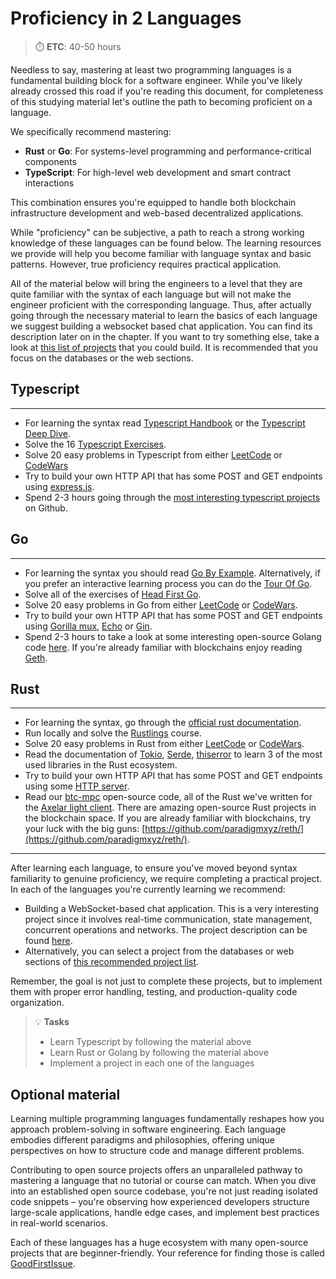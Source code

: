 # Proficiency in 2 Languages

> ⏱️ **ETC**: 40-50 hours

Needless to say, mastering at least two programming languages is a fundamental building block for a software engineer. While you've likely already crossed this road if you're reading this document, for completeness of this studying material let's outline the path to becoming proficient on a language.

We specifically recommend mastering:

* **Rust** or **Go**: For systems-level programming and performance-critical components
* **TypeScript**: For high-level web development and smart contract interactions

This combination ensures you're equipped to handle both blockchain infrastructure development and web-based decentralized applications.

While "proficiency" can be subjective, a path to reach a strong working knowledge of these languages can be found below. The learning resources we provide will help you become familiar with language syntax and basic patterns. However, true proficiency requires practical application.

All of the material below will bring the engineers to a level that they are quite familiar with the syntax of each language but will not make the engineer proficient with the corresponding language. Thus, after actually going through the necessary material to learn the basics of each language we suggest building a websocket based chat application. You can find its description later on in the chapter. If you want to try something else, take a look at [this list of projects](https://github.com/karan/Projects#databases) that you could build. It is recommended that you focus on the databases or the web sections.

## Typescript

***

* For learning the syntax read [Typescript Handbook](https://www.typescriptlang.org/docs/handbook/intro.html) or the [Typescript Deep Dive](https://basarat.gitbook.io/typescript/type-system).
* Solve the 16 [Typescript Exercises](https://typescript-exercises.github.io/).
* Solve 20 easy problems in Typescript from either [LeetCode](https://leetcode.com/) or [CodeWars](https://www.codewars.com/)
* Try to build your own HTTP API that has some POST and GET endpoints using [express.js](https://expressjs.com/).
* Spend 2-3 hours going through the [most interesting typescript projects](https://github.com/EvanLi/Github-Ranking/blob/master/Top100/TypeScript.md) on Github.

## Go

***

* For learning the syntax you should read [Go By Example](https://gobyexample.com/). Alternatively, if you prefer an interactive learning process you can do the [Tour Of Go](https://go.dev/tour/welcome).
* Solve all of the exercises of [Head First Go](https://headfirstgo.com/).
* Solve 20 easy problems in Go from either [LeetCode](https://leetcode.com/) or [CodeWars](https://www.codewars.com/).
* Try to build your own HTTP API that has some POST and GET endpoints using [Gorilla mux](https://github.com/gorilla/mux), [Echo](https://echo.labstack.com/) or [Gin](https://github.com/gin-gonic/gin).
* Spend 2-3 hours to take a look at some interesting open-source Golang code [here](https://www.reddit.com/r/golang/comments/xeytlo/what_is_the_coolest_go_open_source_projects_you/). If you're already familiar with blockchains enjoy reading [Geth](https://github.com/ethereum/go-ethereum/).

## Rust

***

* For learning the syntax, go through the [official rust documentation](https://doc.rust-lang.org/rust-by-example/).
* Run locally and solve the [Rustlings](https://github.com/rust-lang/rustlings) course.
* Solve 20 easy problems in Rust from either [LeetCode](https://leetcode.com/) or [CodeWars](https://www.codewars.com/).
* Read the documentation of [Tokio](https://tokio.rs/), [Serde](https://serde.rs/), [thiserror](https://lib.rs/crates/thiserror) to learn 3 of the most used libraries in the Rust ecosystem.
* Try to build your own HTTP API that has some POST and GET endpoints using some [HTTP server](https://lib.rs/web-programming/http-server).
* Read our [btc-mpc](https://github.com/commonprefix/btc-mpc/) open-source code, all of the Rust we've written for the [Axelar light client](https://github.com/commonprefix/axelar-light-client). There are amazing open-source Rust projects in the blockchain space. If you are already familiar with blockchains, try your luck with the big guns: [https://github.com/paradigmxyz/reth/](https://github.com/paradigmxyz/reth/).

***

After learning each language, to ensure you've moved beyond syntax familiarity to genuine proficiency, we require completing a practical project. In each of the languages you're currently learning we recommend:&#x20;

* Building a WebSocket-based chat application. This is a very interesting project since it involves real-time communication, state management, concurrent operations and networks. The project description can be found [here](/prerequisites/chat-application-exercise).
* Alternatively, you can select a project from the databases or web sections of [this recommended project list](https://github.com/karan/Projects#databases).&#x20;

Remember, the goal is not just to complete these projects, but to implement them with proper error handling, testing, and production-quality code organization.&#x20;

> 💡 **Tasks**
> * Learn Typescript by following the material above
> * Learn Rust or Golang by following the material above
> * Implement a project in each one of the languages

## Optional material

Learning multiple programming languages fundamentally reshapes how you approach problem-solving in software engineering. Each language embodies different paradigms and philosophies, offering unique perspectives on how to structure code and manage different problems.&#x20;

Contributing to open source projects offers an unparalleled pathway to mastering a language that no tutorial or course can match. When you dive into an established open source codebase, you're not just reading isolated code snippets – you're observing how experienced developers structure large-scale applications, handle edge cases, and implement best practices in real-world scenarios.

Each of these languages has a huge ecosystem with many open-source projects that are beginner-friendly. Your reference for finding those is called [GoodFirstIssue](https://goodfirstissue.dev/language/rust). 